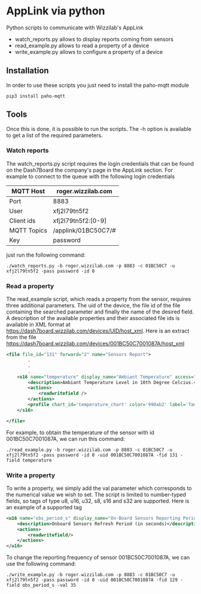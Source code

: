 # AppLink via python

Python scripts to communicate with Wizzilab's AppLink

- watch_reports.py allows to display reports coming from sensors
- read_example.py allows to read a property of a device 
- write_example.py allows to configure a property of a device 

## Installation

In order to use these scripts you just need to install the paho-mqtt module

```
pip3 install paho-mqtt
```

## Tools

Once this is done, it is possible to run the scripts. The -h option is available to get a list of the required parameters.

### Watch reports

The watch_reports.py script requires the login credentials that can be found on the Dash7Board the company's page in the AppLink section. For example to connect to the queue with the following login credentials  

| MQTT Host             | roger.wizzilab.com  |
| --------------------- | ------------------- |
| Port                  | 8883                |
| User                  | xfj2l79tn5f2        |
| Client ids            | xfj2l79tn5f2:[0-9]  | 
| MQTT Topics           | /applink/01BC50C7/# | 
| Key                   | password            |

just run the following command: 

```
./watch_reports.py -b roger.wizzilab.com -p 8883 -c 01BC50C7 -u xfj2l79tn5f2 -pass password -id 0
```

### Read a property

The read_example script, which reads a property from the sensor, requires three additional parameters. The uid of the device, the file id of the file containing the searched parameter and finally the name of the desired field. A description of the available properties and their associated file ids is available in XML format at https://dash7board.wizzilab.com/devices/UID/host_xml. Here is an extract from the file https://dash7board.wizzilab.com/devices/001BC50C7001087A/host_xml
```xml
<file file_id="131" forward="2" name="Sensors Report">
        .
        .
        .
    <s16 name="temperature" display_name="Ambiant Temperature" access="r">
        <description>Ambiant Temperature Level in 10th Degree Celcius.</description>
        <actions>
            <readwritefield />
        </actions>
        <profile chart_id='temperature_chart' color='990ab2' label='Tamb'/>
    </s16>

</file>
```
For example, to obtain the temperature of the sensor with id 001BC50C7001087A, we can run this command:

```
./read_example.py -b roger.wizzilab.com -p 8883 -c 01BC50C7 -u xfj2l79tn5f2 -pass password -id 0 -uid 001BC50C7001087A -fid 131 -field temperature
```
### Write a property

To write a property, we simply add the val parameter which corresponds to the numerical value we wish to set. The script is limited to number-typed fields, so tags of type u8, u16, u32, s8, s16 and s32 are supported. Here is an example of a supported tag 
```xml
<u16 name="obs_period_s" display_name="On-Board Sensors Reporting Period" access="rw">
    <description>Onboard Sensors Refresh Period (in seconds)</description>
    <actions>
        <readwritefield/>
    </actions>
</u16>
```
To change the reporting frequency of sensor 001BC50C7001087A, we can use the following command: 

```
./write_example.py -b roger.wizzilab.com -p 8883 -c 01BC50C7 -u xfj2l79tn5f2 -pass password -id 0 -uid 001BC50C7001087A -fid 129 -field obs_period_s -val 35
```
